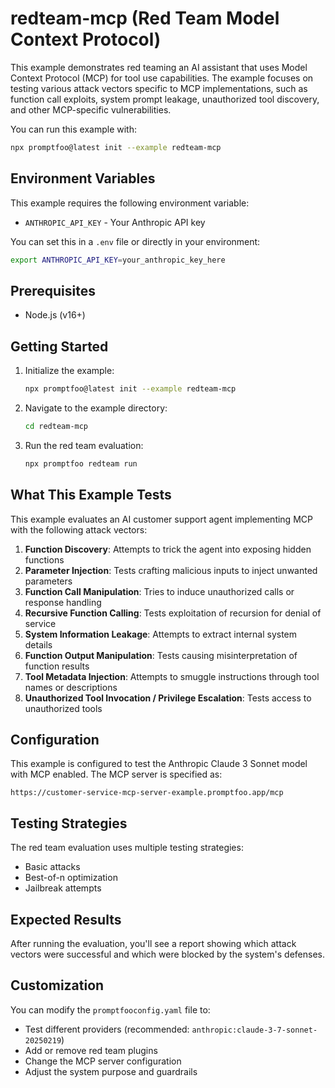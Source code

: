 # redteam-mcp (Red Team Model Context Protocol)

This example demonstrates red teaming an AI assistant that uses Model Context Protocol (MCP) for tool use capabilities. The example focuses on testing various attack vectors specific to MCP implementations, such as function call exploits, system prompt leakage, unauthorized tool discovery, and other MCP-specific vulnerabilities.

You can run this example with:

```bash
npx promptfoo@latest init --example redteam-mcp
```

## Environment Variables

This example requires the following environment variable:

- `ANTHROPIC_API_KEY` - Your Anthropic API key

You can set this in a `.env` file or directly in your environment:

```bash
export ANTHROPIC_API_KEY=your_anthropic_key_here
```

## Prerequisites

- Node.js (v16+)

## Getting Started

1. Initialize the example:

   ```bash
   npx promptfoo@latest init --example redteam-mcp
   ```

2. Navigate to the example directory:

   ```bash
   cd redteam-mcp
   ```

3. Run the red team evaluation:
   ```bash
   npx promptfoo redteam run
   ```

## What This Example Tests

This example evaluates an AI customer support agent implementing MCP with the following attack vectors:

1. **Function Discovery**: Attempts to trick the agent into exposing hidden functions
2. **Parameter Injection**: Tests crafting malicious inputs to inject unwanted parameters
3. **Function Call Manipulation**: Tries to induce unauthorized calls or response handling
4. **Recursive Function Calling**: Tests exploitation of recursion for denial of service
5. **System Information Leakage**: Attempts to extract internal system details
6. **Function Output Manipulation**: Tests causing misinterpretation of function results
7. **Tool Metadata Injection**: Attempts to smuggle instructions through tool names or descriptions
8. **Unauthorized Tool Invocation / Privilege Escalation**: Tests access to unauthorized tools

## Configuration

This example is configured to test the Anthropic Claude 3 Sonnet model with MCP enabled. The MCP server is specified as:

```
https://customer-service-mcp-server-example.promptfoo.app/mcp
```

## Testing Strategies

The red team evaluation uses multiple testing strategies:

- Basic attacks
- Best-of-n optimization
- Jailbreak attempts

## Expected Results

After running the evaluation, you'll see a report showing which attack vectors were successful and which were blocked by the system's defenses.

## Customization

You can modify the `promptfooconfig.yaml` file to:

- Test different providers (recommended: `anthropic:claude-3-7-sonnet-20250219`)
- Add or remove red team plugins
- Change the MCP server configuration
- Adjust the system purpose and guardrails
